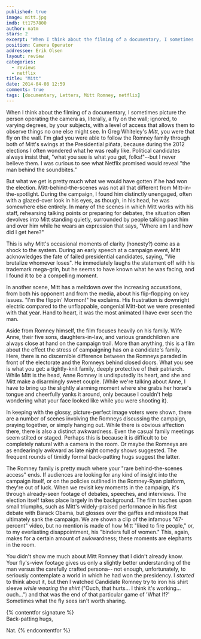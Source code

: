 ```yaml
---
published: true
image: mitt.jpg
imdb: tt1757800
author: natm
stars: 2
excerpt: "When I think about the filming of a documentary, I sometimes picture the person operating the camera as, literally, a fly on the wall; ignored, to varying degrees, by your subjects, with a level of access that allows them to observe things no one else might see."
position: Camera Operator
addressee: Erik Olsen
layout: review
categories:
  - reviews
  - netflix
title: "Mitt"
date: 2014-04-08 12:59
comments: true
tags: [documentary, Letters, Mitt Romney, netflix]
---
```

When I think about the filming of a documentary, I sometimes picture the person operating the camera as, literally, a fly on the wall; ignored, to varying degrees, by your subjects, with a level of access that allows them to observe things no one else might see.  In Greg Whiteley's _Mitt_, you were that fly on the wall. I'm glad you were able to follow the Romney family through both of Mitt's swings at the Presidential piñata, because during the 2012 elections I often wondered what he was really like. Political candidates always insist that, "what you see is what you get, folks!"--but I never believe them. I was curious to see what Netflix promised would reveal "the man behind the soundbites."

But what we get is pretty much what we would have gotten if he had won the election. Mitt-behind-the-scenes was not all that different from Mitt-in-the-spotlight. During the campaign, I found him distinctly unengaged, often with a glazed-over look in his eyes, as though, in his head, he was somewhere else entirely. In many of the scenes in which Mitt works with his staff, rehearsing talking points or preparing for debates, the situation often devolves into Mitt standing quietly, surrounded by people talking past him and over him while he wears an expression that says, "Where am I and how did I get here?"

This is why Mitt's occasional moments of clarity (honesty?) come as a shock to the system. During an early speech at a campaign event, Mitt acknowledges the fate of failed presidential candidates, saying, "We brutalize whomever loses". He immediately laughs the statement off with his trademark mega-grin, but he seems to have known what he was facing, and I found it to be a compelling moment.

In another scene, Mitt has a meltdown over the increasing accusations, from both his opponent and from the media, about his flip-flopping on key issues. "I'm the flippin' Mormon!" he exclaims. His frustration is downright electric compared to the unflappable, congenial Mitt-bot we were presented with that year. Hand to heart, it was the most animated I have ever seen the man.

Aside from Romney himself, the film focuses heavily on his family. Wife Anne, their five sons, daughters-in-law, and various grandchildren are always close at hand on the campaign trail. More than anything, this is a film about the effect the stress of campaigning has on a candidate's family.  Here, there is no discernible difference between the Romneys paraded in front of the electorate and the Romneys behind closed doors. What you see is what you get: a tightly-knit family, deeply protective of their patriarch. While Mitt is the head, Anne Romney is undisputedly its heart, and she and Mitt make a disarmingly sweet couple. (While we're talking about Anne, I have to bring up the slightly alarming moment where she grabs her horse's tongue and cheerfully yanks it around, only because I couldn't help wondering what your face looked like while you were shooting it).

In keeping with the glossy, picture-perfect image voters were shown, there are a number of scenes involving the Romneys discussing the campaign, praying together, or simply hanging out. While there is obvious affection there, there is also a distinct awkwardness. Even the casual family meetings seem stilted or staged. Perhaps this is because it is difficult to be completely natural with a camera in the room. Or maybe the Romneys are as endearingly awkward as late night comedy shows suggested. The frequent rounds of timidly formal back-patting hugs suggest the latter.

The Romney family is pretty much where your "rare behind-the-scenes access" ends. If audiences are looking for any kind of insight into the campaign itself, or on the policies outlined in the Romney-Ryan platform, they're out of luck. When we revisit key moments in the campaign, it's through already-seen footage of debates, speeches, and interviews. The election itself takes place largely in the background. The film touches upon small triumphs, such as Mitt's widely-praised performance in his first debate with Barack Obama, but glosses over the gaffes and missteps that ultimately sank the campaign. We are shown a clip of the infamous "47-percent" video, but no mention is made of how Mitt "liked to fire people," or, to my everlasting disappointment, his "binders full of women." This, again, makes for a certain amount of awkwardness; these moments are elephants in the room.

You didn't show me much about Mitt Romney that I didn't already know. Your fly's-view footage gives us only a slightly better understanding of the man versus the carefully crafted persona-- not enough, unfortunately, to seriously contemplate a world in which he had won the presidency. I _started_ to think about it, but then I watched Candidate Romney try to iron his shirt sleeve _while wearing the shirt_ ("Ouch, that hurts… I think it's working… ouch…") and that was the end of that particular game of 'What If?' Sometimes what the fly sees isn't worth sharing.

{% contentfor signature %}	Back-patting hugs,

Nat.
{% endcontentfor %}
